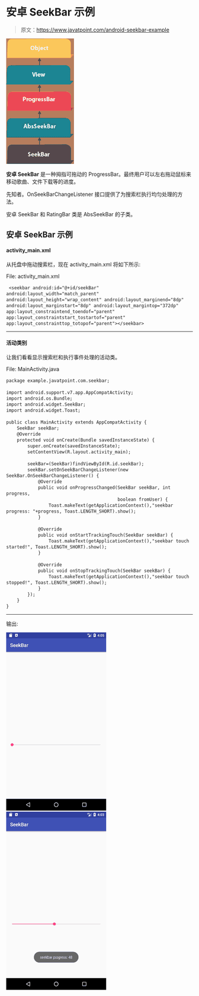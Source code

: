 # 安卓 SeekBar 示例

> 原文：<https://www.javatpoint.com/android-seekbar-example>

![android seekbar](img/af7098cca89e90892d1eccd010ae7482.png)

**安卓 SeekBar** 是一种拇指可拖动的 ProgressBar。最终用户可以左右拖动鼠标来移动歌曲、文件下载等的进度。

先知者。OnSeekBarChangeListener 接口提供了为搜索栏执行均匀处理的方法。

安卓 SeekBar 和 RatingBar 类是 AbsSeekBar 的子类。

## 安卓 SeekBar 示例

#### activity_main.xml

从托盘中拖动搜索栏，现在 activity_main.xml 将如下所示:

File: activity_main.xml

```
 <seekbar android:id="@+id/seekBar" android:layout_width="match_parent" android:layout_height="wrap_content" android:layout_marginend="8dp" android:layout_marginstart="8dp" android:layout_margintop="372dp" app:layout_constraintend_toendof="parent" app:layout_constraintstart_tostartof="parent" app:layout_constrainttop_totopof="parent"></seekbar> 

```

* * *

#### 活动类别

让我们看看显示搜索栏和执行事件处理的活动类。

File: MainActivity.java

```
package example.javatpoint.com.seekbar;

import android.support.v7.app.AppCompatActivity;
import android.os.Bundle;
import android.widget.SeekBar;
import android.widget.Toast;

public class MainActivity extends AppCompatActivity {
    SeekBar seekBar;
    @Override
    protected void onCreate(Bundle savedInstanceState) {
        super.onCreate(savedInstanceState);
        setContentView(R.layout.activity_main);

        seekBar=(SeekBar)findViewById(R.id.seekBar);
        seekBar.setOnSeekBarChangeListener(new SeekBar.OnSeekBarChangeListener() {
            @Override
            public void onProgressChanged(SeekBar seekBar, int progress,
                                          boolean fromUser) {
                Toast.makeText(getApplicationContext(),"seekbar progress: "+progress, Toast.LENGTH_SHORT).show();
            }

            @Override
            public void onStartTrackingTouch(SeekBar seekBar) {
                Toast.makeText(getApplicationContext(),"seekbar touch started!", Toast.LENGTH_SHORT).show();
            }

            @Override
            public void onStopTrackingTouch(SeekBar seekBar) {
                Toast.makeText(getApplicationContext(),"seekbar touch stopped!", Toast.LENGTH_SHORT).show();
            }
        });
    }
}

```

* * *

输出:

![android seekbar example 1](img/a725a7ec1a8f19f391f8b37af4cdb8a3.png) ![android seekbar example 2](img/238fe51b0e284f30ba8b8184e6ba33ae.png)